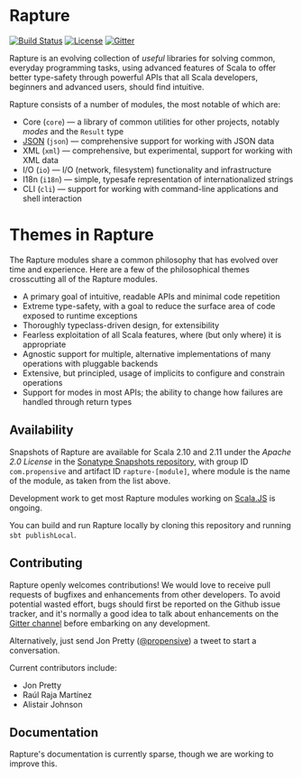 # Rapture

[![Build Status](https://travis-ci.org/propensive/rapture.png?branch=dev)](https://travis-ci.org/propensive/rapture)
[![License](http://img.shields.io/:license-Apache%202-brightgreen.svg)](http://www.apache.org/licenses/LICENSE-2.0.txt)
[![Gitter](https://img.shields.io/badge/gitter-join%20chat-green.svg)](https://gitter.im/propensive/rapture)

Rapture is an evolving collection of *useful* libraries for solving common,
everyday programming tasks, using advanced features of Scala to offer better
type-safety through powerful APIs that all Scala developers, beginners and
advanced users, should find intuitive.

Rapture consists of a number of modules, the most notable of which are:

 - Core (`core`) — a library of common utilities for other projects, notably
   *modes* and the `Result` type
 - [JSON](doc/json.md) (`json`) — comprehensive support for working with JSON
   data
 - XML (`xml`) — comprehensive, but experimental, support for working with XML
   data
 - I/O (`io`) — I/O (network, filesystem) functionality and infrastructure
 - I18n (`i18n`) — simple, typesafe representation of internationalized strings
 - CLI (`cli`) — support for working with command-line applications and shell
   interaction

# Themes in Rapture

The Rapture modules share a common philosophy that has evolved over time and
experience. Here are a few of the philosophical themes crosscutting all of the
Rapture modules.

 - A primary goal of intuitive, readable APIs and minimal code repetition
 - Extreme type-safety, with a goal to reduce the surface area of code exposed
   to runtime exceptions
 - Thoroughly typeclass-driven design, for extensibility
 - Fearless exploitation of all Scala features, where (but only where) it is
   appropriate
 - Agnostic support for multiple, alternative implementations of many
   operations with pluggable backends
 - Extensive, but principled, usage of implicits to configure and constrain
   operations
 - Support for modes in most APIs; the ability to change how failures are
   handled through return types

## Availability

Snapshots of Rapture are available for Scala 2.10 and 2.11 under the *Apache
2.0 License* in the [Sonatype Snapshots
repository](https://oss.sonatype.org/content/repositories/snapshots/com/propensive/),
with group ID `com.propensive` and artifact ID `rapture-[module]`, where module
is the name of the module, as taken from the list above.

Development work to get most Rapture modules working on
[Scala.JS](htp://www.scala-js.org/) is ongoing.

You can build and run Rapture locally by cloning this repository and running
`sbt publishLocal`.

## Contributing

Rapture openly welcomes contributions! We would love to receive pull requests
of bugfixes and enhancements from other developers. To avoid potential wasted
effort, bugs should first be reported on the Github issue tracker, and it's
normally a good idea to talk about enhancements on the [Gitter
channel](https://gitter.im/propensive/rapture) before embarking on any
development.

Alternatively, just send Jon Pretty
([@propensive](https://twitter.com/propensive/)) a tweet to start a
conversation.

Current contributors include:

 - Jon Pretty
 - Raúl Raja Martínez
 - Alistair Johnson

## Documentation

Rapture's documentation is currently sparse, though we are working to improve
this.

